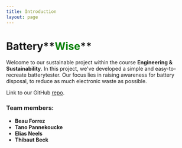 ```yaml
---
title: Introduction
layout: page
---
```


# Battery**<span style="color:green;">Wise</span>**

Welcome to our sustainable project within the course **Engineering & Sustainability**. In this project, we've developed a simple and easy-to-recreate batterytester. Our focus lies in raising awareness for battery disposal, to reduce as much electronic waste as possible.

Link to our GitHub [repo](https://github.com/BatteryWise/batterywise/tree/main).

### Team members:
- **Beau Forrez**
- **Tano Pannekoucke**
- **Elias Neels**
- **Thibaut Beck**
